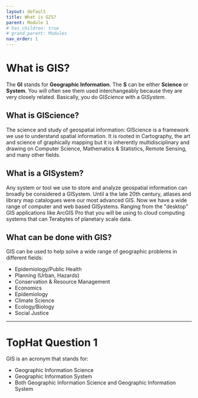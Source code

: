 ```yaml
---
layout: default
title: What is GIS?
parent: Module 1
# has_children: true
# grand_parent: Modules
nav_order: 1
---
```



# What is GIS?

The **GI** stands for **Geographic Information**.  The **S** can be either **Science** or **System**.  You will often see them used interchangeably because they are very closely related.  Basically, you do GI*Science* with a GI*System*.

## What is GIScience?

The science and study of geospatial information: GIScience is a framework we use to understand spatial information.  It is rooted in Cartography, the art and science of graphically mapping but it is inherently multidisciplinary and drawing on Computer Science, Mathematics & Statistics, Remote Sensing, and many other fields.

## What is a GISystem?

Any system or tool we use to store and analyze geospatial information can broadly be considered a GISystem.  Until a the late 20th century, atlases and library map catalogues were our most advanced GIS.  Now we have a wide range of computer and web based GISystems.  Ranging from the "desktop" GIS applications like ArcGIS Pro that you will be using to cloud computing systems that can Terabytes of planetary scale data.

## What can be done with GIS?

GIS can be used to help solve a wide range of geographic problems in different fields: 

* Epidemiology/Public Health
* Planning (Urban, Hazards)
* Conservation & Resource Management
* Economics
* Epidemiology
* Climate Science
* Ecology/Biology
* Social Justice

---

# TopHat Question 1

GIS is an acronym that stands for:

- Geographic Information Science
- Geographic Information System
- Both Geographic Information Science and Geographic Information System
